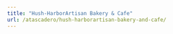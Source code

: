 ```yaml
---
title: "Hush-HarborArtisan Bakery & Cafe"
url: /atascadero/hush-harborartisan-bakery-and-cafe/
---
```

